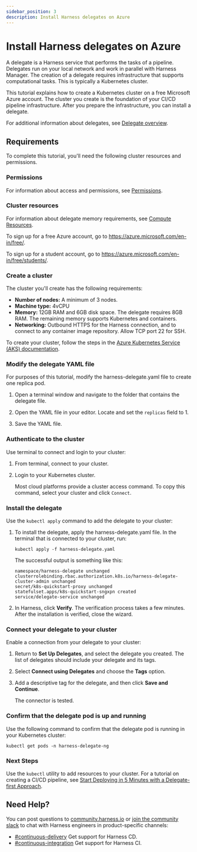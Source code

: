 ```yaml
---
sidebar_position: 3
description: Install Harness delegates on Azure
---
```


# Install Harness delegates on Azure

A delegate is a Harness service that performs the tasks of a pipeline. Delegates run on your local network and work in parallel with Harness Manager. The creation of a delegate requires infrastructure that supports computational tasks. This is typically a Kubernetes cluster. 

This tutorial explains how to create a Kubernetes cluster on a free Microsoft Azure account. The cluster you create is the foundation of your CI/CD pipeline infrastructure. After you prepare the infrastructure, you can install a delegate.

For additional information about delegates, see [Delegate overview](https://developer.harness.io/docs/platform/Delegates/get-started-with-delegates/delegates-overview).


## Requirements

To complete this tutorial, you'll need the following cluster resources and permissions.

### Permissions
For information about access and permissions, see [Permissions](https://docs.harness.io/article/2132l9r4gt#permissions).

### Cluster resources
For information about delegate memory requirements, see [Compute Resources](https://docs.harness.io/article/2132l9r4gt#compute_resources). 

To sign up for a free Azure account, go to https://azure.microsoft.com/en-in/free/.

To sign up for a student account, go to https://azure.microsoft.com/en-in/free/students/.


### Create a cluster 

The cluster you'll create has the following requirements:

- **Number of nodes:** A minimum of 3 nodes.
- **Machine type:** 4vCPU
- **Memory:** 12GB RAM and 6GB disk space. The delegate requires 8GB RAM. The remaining memory supports Kubernetes and containers.
- **Networking:** Outbound HTTPS for the Harness connection, and to connect to any container image repository. Allow TCP port 22 for SSH.

To create your cluster, follow the steps in the [Azure Kubernetes Service (AKS) documentation](https://learn.microsoft.com/en-us/azure/aks/).


### Modify the delegate YAML file

For purposes of this tutorial, modify the harness-delegate.yaml file to create one replica pod.

1. Open a terminal window and navigate to the folder that contains the delegate file.

2. Open the YAML file in your editor. Locate and set the `replicas` field to 1. 

3. Save the YAML file.

### Authenticate to the cluster

Use terminal to connect and login to your cluster:

1. From terminal, connect to your cluster. 

2. Login to your Kubernetes cluster.

   Most cloud platforms provide a cluster access command. To copy this command, select your cluster and click `Connect`. 
   
### Install the delegate

Use the `kubectl apply` command to add the delegate to your cluster:
   
1. To install the delegate, apply the harness-delegate.yaml file. In the terminal that is connected to your cluster, run:

   ```
   kubectl apply -f harness-delegate.yaml
   ```

   The successful output is something like this:

   ```
   namespace/harness-delegate unchanged
   clusterrolebinding.rbac.authorization.k8s.io/harness-delegate-cluster-admin unchanged
   secret/k8s-quickstart-proxy unchanged
   statefulset.apps/k8s-quickstart-sngxpn created
   service/delegate-service unchanged
   ```

2. In Harness, click **Verify**. The verification process takes a few minutes. 
   After the installation is verified, close the wizard.
   
### Connect your delegate to your cluster

Enable a connection from your delegate to your cluster:

1. Return to **Set Up Delegates**, and select the delegate you created.
   The list of delegates should include your delegate and its tags.
   
2. Select **Connect using Delegates** and choose the **Tags** option.

3. Add a descriptive tag for the delegate, and then click **Save and Continue**.

   The connector is tested.

### Confirm that the delegate pod is up and running

Use the following command to confirm that the delegate pod is running in your Kubernetes cluster:

  ```
  kubectl get pods -n harness-delegate-ng
  ```

### Next Steps

Use the `kubectl` utility to add resources to your cluster. For a tutorial on creating a CI/CD pipeline, see [Start Deploying in 5 Minutes with a Delegate-first Approach](https://www.harness.io/technical-blog/deploy-in-5-minutes-with-a-delegate-first-approach).

## Need Help? 

You can post questions to [community.harness.io](https://community.harness.io/c/harness/7) or  [join the community slack](https://join.slack.com/t/harnesscommunity/shared_invite/zt-y4hdqh7p-RVuEQyIl5Hcx4Ck8VCvzBw) to chat with Harness engineers in product-specific channels:

- [#continuous-delivery](https://join.slack.com/share/enQtMzkwNjIzMDIxMDEwMy1mYjM2M2FlY2Y3ZWM5ZTRiMGM0MzI1ZTA2YzIxNDYzYjFiODVjZjZlZmE5ZTRmZmZlZjEzYWY1YzU4ODdmNmVj)  Get support for Harness CD.
- [#continuous-integration](https://join.slack.com/share/enQtMzkyMzI1ODcxNzAxMi05MTI2M2VlNmVhZDY4NTlkM2JiODgxNWQ5NzY4NGU4MjE0MDQ1MDhlZTM0ZjA1ZjAyNjc3N2E4YmY2ZTc2YWY0) Get support for Harness CI.
